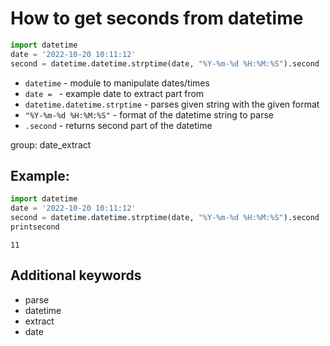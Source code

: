 # How to get seconds from datetime

```python
import datetime
date = '2022-10-20 10:11:12'
second = datetime.datetime.strptime(date, "%Y-%m-%d %H:%M:%S").second
```

- `datetime` - module to manipulate dates/times
- `date = ` - example date to extract part from
- `datetime.datetime.strptime` - parses given string  with the given format
- `"%Y-%m-%d %H:%M:%S"` - format of the datetime string to parse
- `.second` - returns second part of the datetime

group: date_extract

## Example: 
```python
import datetime
date = '2022-10-20 10:11:12'
second = datetime.datetime.strptime(date, "%Y-%m-%d %H:%M:%S").second
printsecond
```
```
11

```

## Additional keywords
- parse
- datetime
- extract
- date
